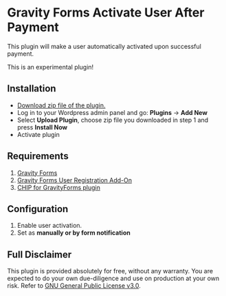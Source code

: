 # Gravity Forms Activate User After Payment

This plugin will make a user automatically activated upon successful payment.

This is an experimental plugin!

## Installation

* [Download zip file of the plugin.](https://github.com/wzul/gf_activate_after_pay/archive/refs/heads/main.zip)
* Log in to your Wordpress admin panel and go: **Plugins** -> **Add New**
* Select **Upload Plugin**, choose zip file you downloaded in step 1 and press **Install Now**
* Activate plugin

## Requirements

1. [Gravity Forms](https://gravityforms.com/)
1. [Gravity Forms User Registration Add-On](https://www.gravityforms.com/add-ons/user-registration/)
1. [CHIP for GravityForms plugin](https://wordpress.org/plugins/chip-for-gravity-forms/)

## Configuration

1. Enable user activation.
1. Set as **manually or by form notification**

## Full Disclaimer

This plugin is provided absolutely for free, without any warranty. You are expected to do your own due-diligence and use on production at your own risk. Refer to [GNU General Public License v3.0](https://www.gnu.org/licenses/gpl-3.0.html).